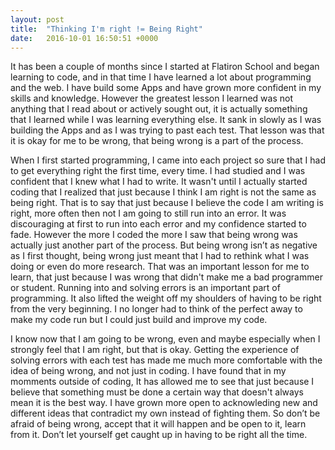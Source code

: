 ```yaml
---
layout: post
title:  "Thinking I'm right != Being Right"
date:   2016-10-01 16:50:51 +0000
---
```



   It has been a couple of months since I started at Flatiron School and began learning to code, and in that time I have learned a lot about programming and the web. I have build some Apps and have grown more confident in my skills and knowledge. However the greatest lesson I learned was not anything that I read about or actively sought out, it is actually something that I learned while I was learning everything else. It sank in slowly as I was building the Apps and as I was trying to past each test. That lesson was that it is okay for me to be wrong, that being wrong is a part of the process.

   When I first started programming, I came into each project so sure that I had to get everything right the first time, every time. I had studied and I was confident that I knew what I had to write. It wasn't until I actually started coding that I realized that just because I think I am right is not the same as being right. That is to say that just because I believe the code I am writing is right, more often then not I am going to still run into an error. It was discouraging at first to run into each error and my confidence started to fade. However the more I coded the more I saw that being wrong was actually just another part of the process. But being wrong isn’t as negative as  I first thought, being wrong just meant that I had to rethink what I was doing or even do more research. That was an important lesson for me to learn, that just because I was wrong that didn't make me a bad programmer or student. Running into and solving errors is an important part of programming. It also lifted the weight off my shoulders of having to be right from the very beginning. I no longer had to think of the perfect away to make my code run but I could just build and improve my code. 

   I know now that I am going to be wrong, even and maybe especially when I strongly feel that I am right, but that is okay. Getting the experience of solving errors with each test has made me much more comfortable with the idea of being wrong, and not just in coding. I have found that in my momments outside of coding, It has allowed me to see that just because I believe that something must be done a certain way that doesn't always mean it is the best way. I have grown more open to acknowleding new and different ideas that contradict my own instead of fighting them. 
So don’t be afraid of being wrong, accept that it will happen and be open to it, learn from it. Don’t let yourself get caught up in having to be right all the time.

